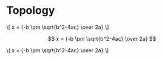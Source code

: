 
# Topology
\\[ x = {-b \pm \sqrt{b^2-4ac} \over 2a} \\]

$$ x = {-b \pm \sqrt{b^2-4ac} \over 2a} $$

\\( x = {-b \pm \sqrt{b^2-4ac} \over 2a} \\)
